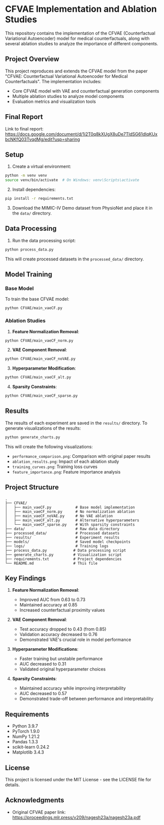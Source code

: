 # CFVAE Implementation and Ablation Studies

This repository contains the implementation of the CFVAE (Counterfactual Variational Autoencoder) model for medical counterfactuals, along with several ablation studies to analyze the importance of different components.

## Project Overview

This project reproduces and extends the CFVAE model from the paper "CFVAE: Counterfactual Variational Autoencoder for Medical Counterfactuals". The implementation includes:
- Core CFVAE model with VAE and counterfactual generation components
- Multiple ablation studies to analyze model components
- Evaluation metrics and visualization tools

## Final Report
Link to final report: https://docs.google.com/document/d/1i2T0q8kXUgX8uDe7TldSG61dlqKUxbcNKfQ03TvqdMg/edit?usp=sharing 

## Setup

1. Create a virtual environment:
```bash
python -m venv venv
source venv/bin/activate  # On Windows: venv\Scripts\activate
```

2. Install dependencies:
```bash
pip install -r requirements.txt
```

3. Download the MIMIC-IV Demo dataset from PhysioNet and place it in the `data/` directory.

## Data Processing

1. Run the data processing script:
```bash
python process_data.py
```

This will create processed datasets in the `processed_data/` directory.

## Model Training

### Base Model
To train the base CFVAE model:
```bash
python CFVAE/main_vaeCF.py
```

### Ablation Studies

1. **Feature Normalization Removal**:
```bash
python CFVAE/main_vaeCF_norm.py
```

2. **VAE Component Removal**:
```bash
python CFVAE/main_vaeCF_noVAE.py
```

3. **Hyperparameter Modification**:
```bash
python CFVAE/main_vaeCF_alt.py
```

4. **Sparsity Constraints**:
```bash
python CFVAE/main_vaeCF_sparse.py
```

## Results

The results of each experiment are saved in the `results/` directory. To generate visualizations of the results:

```bash
python generate_charts.py
```

This will create the following visualizations:
- `performance_comparison.png`: Comparison with original paper results
- `ablation_results.png`: Impact of each ablation study
- `training_curves.png`: Training loss curves
- `feature_importance.png`: Feature importance analysis

## Project Structure

```
.
├── CFVAE/
│   ├── main_vaeCF.py           # Base model implementation
│   ├── main_vaeCF_norm.py      # No normalization ablation
│   ├── main_vaeCF_noVAE.py     # No VAE ablation
│   ├── main_vaeCF_alt.py       # Alternative hyperparameters
│   └── main_vaeCF_sparse.py    # With sparsity constraints
├── data/                       # Raw data directory
├── processed_data/             # Processed datasets
├── results/                    # Experiment results
├── models/                     # Saved model checkpoints
├── logs/                       # Training logs
├── process_data.py            # Data processing script
├── generate_charts.py         # Visualization script
├── requirements.txt           # Project dependencies
└── README.md                  # This file
```

## Key Findings

1. **Feature Normalization Removal**:
   - Improved AUC from 0.63 to 0.73
   - Maintained accuracy at 0.85
   - Increased counterfactual proximity values

2. **VAE Component Removal**:
   - Test accuracy dropped to 0.43 (from 0.85)
   - Validation accuracy decreased to 0.76
   - Demonstrated VAE's crucial role in model performance

3. **Hyperparameter Modifications**:
   - Faster training but unstable performance
   - AUC decreased to 0.31
   - Validated original hyperparameter choices

4. **Sparsity Constraints**:
   - Maintained accuracy while improving interpretability
   - AUC decreased to 0.57
   - Demonstrated trade-off between performance and interpretability

## Requirements

- Python 3.9.7
- PyTorch 1.9.0
- NumPy 1.21.2
- Pandas 1.3.3
- scikit-learn 0.24.2
- Matplotlib 3.4.3

## License

This project is licensed under the MIT License - see the LICENSE file for details.

## Acknowledgments

- Original CFVAE paper link: https://proceedings.mlr.press/v209/nagesh23a/nagesh23a.pdf 
